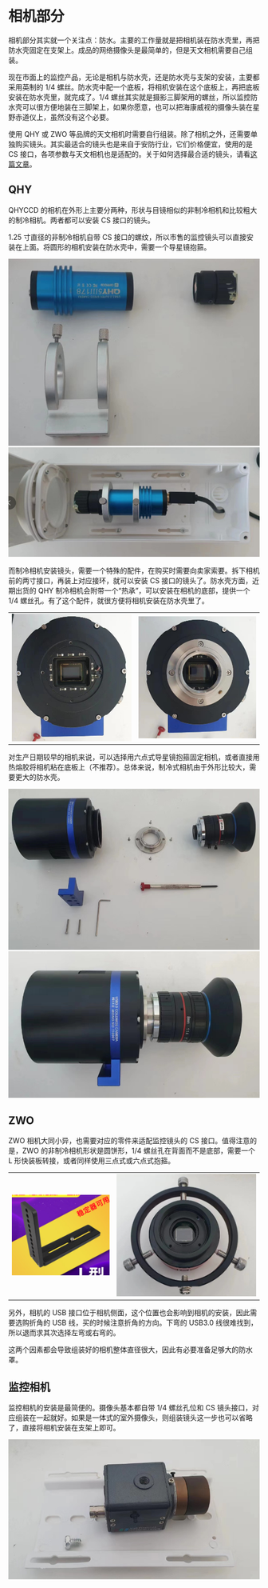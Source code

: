 # 相机部分

相机部分其实就一个关注点：防水。主要的工作量就是把相机装在防水壳里，再把防水壳固定在支架上。成品的网络摄像头是最简单的，但是天文相机需要自己组装。

现在市面上的监控产品，无论是相机与防水壳，还是防水壳与支架的安装，主要都采用英制的 1/4 螺丝。防水壳中配一个底板，将相机安装在这个底板上，再把底板安装在防水壳里，就完成了。1/4 螺丝其实就是摄影三脚架用的螺丝，所以监控防水壳可以很方便地装在三脚架上，如果你愿意，也可以把海康威视的摄像头装在星野赤道仪上，虽然没有这个必要。

使用 QHY 或 ZWO 等品牌的天文相机时需要自行组装。除了相机之外，还需要单独购买镜头。其实最适合的镜头也是来自于安防行业，它们价格便宜，使用的是 CS 接口，各项参数与天文相机也是适配的。关于如何选择最合适的镜头，请看[这篇文章](../meteor/camera.md)。

## QHY

QHYCCD 的相机在外形上主要分两种，形状与目镜相似的非制冷相机和比较粗大的制冷相机。两者都可以安装 CS 接口的镜头。

1.25 寸直径的非制冷相机自带 CS 接口的螺纹，所以市售的监控镜头可以直接安装在上面。将圆形的相机安装在防水壳中，需要一个导星镜抱箍。

![](image/20221226210640.png)  
![](image/20221226210701.png)

而制冷相机安装镜头，需要一个特殊的配件，在购买时需要向卖家索要。拆下相机前的两寸接口，再装上对应接环，就可以安装 CS 接口的镜头了。防水壳方面，近期出货的 QHY 制冷相机会附带一个“热承”，可以安装在相机的底部，提供一个 1/4 螺丝孔。有了这个配件，就很方便将相机安装在防水壳里了。

|                               |                               |
| ----------------------------- | ----------------------------- |
| ![](image/20221226211654.png) | ![](image/20221226212131.png) |

对生产日期较早的相机来说，可以选择用六点式导星镜抱箍固定相机，或者直接用热熔胶将相机粘在底板上（不推荐）。总体来说，制冷式相机由于外形比较大，需要更大的防水壳。

![](image/20221226212257.png)  
![](image/20221226212338.png)

## ZWO

ZWO 相机大同小异，也需要对应的零件来适配监控镜头的 CS 接口。值得注意的是，ZWO 的非制冷相机形状是圆饼形，1/4 螺丝孔在背面而不是底部，需要一个 L 形快装板转接，或者同样使用三点式或六点式抱箍。

|                               |                               |
| ----------------------------- | ----------------------------- |
| ![](image/20221226212950.png) | ![](image/20221226213003.png) |

另外，相机的 USB 接口位于相机侧面，这个位置也会影响到相机的安装，因此需要选购折角的 USB 线，买的时候注意折角的方向。下弯的 USB3.0 线很难找到，所以退而求其次选择左弯或右弯的。

这两个因素都会导致组装好的相机整体直径很大，因此有必要准备足够大的防水罩。

## 监控相机

监控相机的安装是最简便的。摄像头基本都自带 1/4 螺丝孔位和 CS 镜头接口，对应组装在一起就好。如果是一体式的室外摄像头，则组装镜头这一步也可以省略了，直接将相机安装在支架上即可。

![](image/20221226213607.png)
